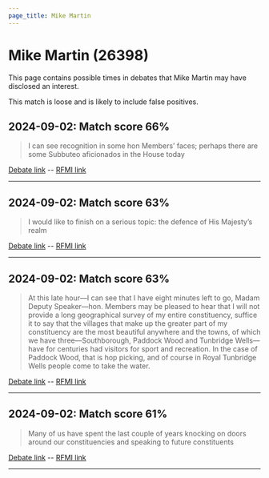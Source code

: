```yaml
---
page_title: Mike Martin
---
```


# Mike Martin  (26398)

This page contains possible times in debates that Mike Martin may have disclosed an interest.

This match is loose and is likely to include false positives. 



## 2024-09-02: Match score 66%

>I can see recognition in some hon Members’ faces; perhaps there are some Subbuteo aficionados in the House today

[Debate link](https://www.theyworkforyou.com/debates/?id=2024-09-02a.120.2)  --  [RFMI link](https://www.theyworkforyou.com/mp/26398/register)


---



## 2024-09-02: Match score 63%

>I would like to finish on a serious topic: the defence of His Majesty’s realm

[Debate link](https://www.theyworkforyou.com/debates/?id=2024-09-02a.120.2)  --  [RFMI link](https://www.theyworkforyou.com/mp/26398/register)


---



## 2024-09-02: Match score 63%

>At this late hour—I can see that I have eight minutes left to go, Madam Deputy Speaker—hon. Members may be pleased to hear that I will not provide a long geographical survey of my entire constituency, suffice it to say that the villages that make up the greater part of my constituency are the most beautiful anywhere and the towns, of which we have three—Southborough, Paddock Wood and Tunbridge Wells—have for centuries had visitors for sport and recreation. In the case of Paddock Wood, that is hop picking, and of course in Royal Tunbridge Wells people come to take the water.

[Debate link](https://www.theyworkforyou.com/debates/?id=2024-09-02a.120.2)  --  [RFMI link](https://www.theyworkforyou.com/mp/26398/register)


---



## 2024-09-02: Match score 61%

>Many of us have spent the last couple of years knocking on doors around our constituencies and speaking to future constituents

[Debate link](https://www.theyworkforyou.com/debates/?id=2024-09-02a.120.2)  --  [RFMI link](https://www.theyworkforyou.com/mp/26398/register)


---

